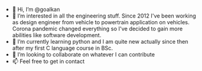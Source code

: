 - 👋 Hi, I’m @goalkan
- 👀 I’m interested in all the engineering stuff. Since 2012 I've been working as design engineer from vehicle to powertrain application on vehicles. Corona pandemic changed everything so I've decided to gain more abilities like software development.
- 🌱 I’m currently learning python and I am quite new actually since then after my first C language course in BSc.
- 💞️ I’m looking to collaborate on whatever I can contribute
- 📫 Feel free to get in contact
